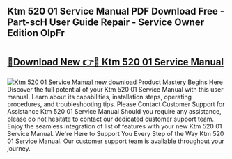 ## Ktm 520 01 Service Manual PDF Download Free - Part-scH User Guide Repair - Service Owner Edition OlpFr

# <h2><a href="http://bc82007.oget.top/?id=Ktm+520+01+Service+Manual">🔗Download New 👉🔴 Ktm 520 01 Service Manual</a></h2>

[![Ktm 520 01 Service Manual new download](https://i.imgur.com/5g1atiW.png)](http://bc82007.oget.top/?id=Ktm+520+01+Service+Manual)
Product Mastery Begins Here Discover the full potential of your Ktm 520 01 Service Manual with this user manual. Learn about its capabilities, installation steps, operating procedures, and troubleshooting tips. Please Contact Customer Support for Assistance Ktm 520 01 Service Manual Should you require any assistance, please do not hesitate to contact our dedicated customer support team. Enjoy the seamless integration of list of features with your new Ktm 520 01 Service Manual. We're Here to Support You Every Step of the Way Ktm 520 01 Service Manual. Our customer support team is available throughout your journey.
